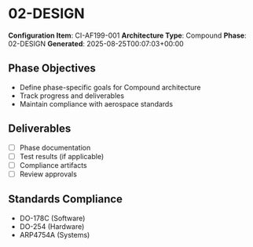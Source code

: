 # 02-DESIGN

**Configuration Item**: CI-AF199-001
**Architecture Type**: Compound
**Phase**: 02-DESIGN
**Generated**: 2025-08-25T00:07:03+00:00

## Phase Objectives
- Define phase-specific goals for Compound architecture
- Track progress and deliverables
- Maintain compliance with aerospace standards

## Deliverables
- [ ] Phase documentation
- [ ] Test results (if applicable)
- [ ] Compliance artifacts
- [ ] Review approvals

## Standards Compliance
- DO-178C (Software)
- DO-254 (Hardware)
- ARP4754A (Systems)
